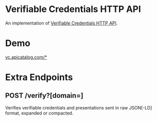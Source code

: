 # Verifiable Credentials HTTP API

An implementation of [Verifiable Credentials HTTP API](https://w3c-ccg.github.io/vc-api/).

# Demo

[vc.apicatalog.com/*](vc.apicatalog.com)

# Extra Endpoints

## POST /verify?[domain=]
Verifies verifiable credentials and presentations sent in raw JSON[-LD] format, expanded or compacted.
